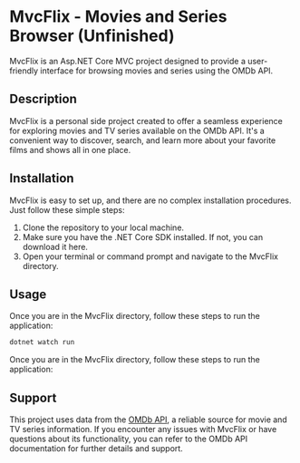# MvcFlix - Movies and Series Browser (Unfinished)
MvcFlix is an Asp.NET Core MVC project designed to provide a user-friendly interface for browsing movies and series using the OMDb API.
## Description 
MvcFlix is a personal side project created to offer a seamless experience for exploring movies and TV series available on the OMDb API. It's a convenient way to discover, search, and learn more about your favorite films and shows all in one place.
## Installation
MvcFlix is easy to set up, and there are no complex installation procedures. Just follow these simple steps:

1. Clone the repository to your local machine.
2. Make sure you have the .NET Core SDK installed. If not, you can download it here.
3. Open your terminal or command prompt and navigate to the MvcFlix directory.
## Usage
Once you are in the MvcFlix directory, follow these steps to run the application:
```bash
dotnet watch run
```
Once you are in the MvcFlix directory, follow these steps to run the application:
## Support
This project uses data from the [OMDb API](https://www.omdbapi.com/), a reliable source for movie and TV series information. If you encounter any issues with MvcFlix or have questions about its functionality, you can refer to the OMDb API documentation for further details and support.
